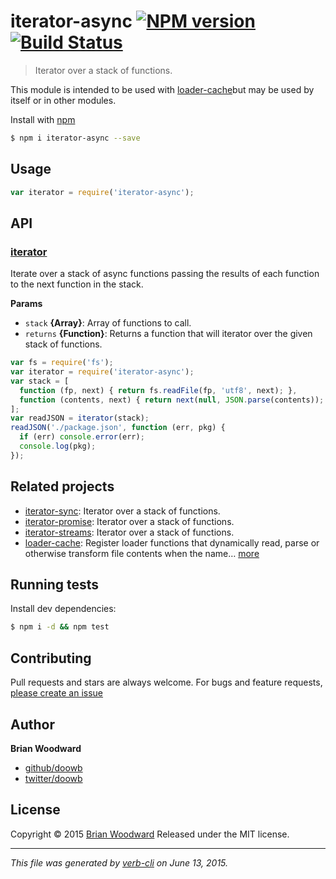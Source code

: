 # iterator-async [![NPM version](https://badge.fury.io/js/iterator-async.svg)](http://badge.fury.io/js/iterator-async)  [![Build Status](https://travis-ci.org/doowb/iterator-async.svg)](https://travis-ci.org/doowb/iterator-async)

> Iterator over a stack of functions.

This module is intended to be used with [loader-cache](https://github.com/jonschlinkert/loader-cache)but may be used by itself or in other modules.

Install with [npm](https://www.npmjs.com/)

```sh
$ npm i iterator-async --save
```

## Usage

```js
var iterator = require('iterator-async');
```

## API

<!-- add a path or glob pattern for files with code comments to use for docs  -->

### [iterator](index.js#L20)

Iterate over a stack of async functions passing the results of
each function to the next function in the stack.

**Params**

* `stack` **{Array}**: Array of functions to call.
* `returns` **{Function}**: Returns a function that will iterator over the given stack of functions.

```js
var fs = require('fs');
var iterator = require('iterator-async');
var stack = [
  function (fp, next) { return fs.readFile(fp, 'utf8', next); },
  function (contents, next) { return next(null, JSON.parse(contents)); }
];
var readJSON = iterator(stack);
readJSON('./package.json', function (err, pkg) {
  if (err) console.error(err);
  console.log(pkg);
});
```

## Related projects

<!-- add an array of related projects, then un-escape the helper -->

* [iterator-sync](https://github.com/doowb/iterator-sync): Iterator over a stack of functions.
* [iterator-promise](https://github.com/doowb/iterator-promise): Iterator over a stack of functions.
* [iterator-streams](https://github.com/doowb/iterator-streams): Iterator over a stack of functions.
* [loader-cache](https://github.com/jonschlinkert/loader-cache): Register loader functions that dynamically read, parse or otherwise transform file contents when the name… [more](https://github.com/jonschlinkert/loader-cache)

## Running tests

Install dev dependencies:

```sh
$ npm i -d && npm test
```

## Contributing

Pull requests and stars are always welcome. For bugs and feature requests, [please create an issue](https://github.com/doowb/iterator-async/issues/new)

## Author

**Brian Woodward**

+ [github/doowb](https://github.com/doowb)
+ [twitter/doowb](http://twitter.com/doowb)

## License

Copyright © 2015 [Brian Woodward](https://github.com/doowb)
Released under the MIT license.

***

_This file was generated by [verb-cli](https://github.com/assemble/verb-cli) on June 13, 2015._